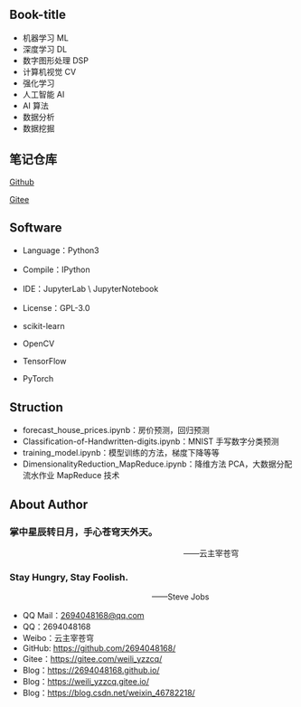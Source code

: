 ## Book-title
- 机器学习 ML
- 深度学习 DL
- 数字图形处理 DSP
- 计算机视觉 CV
- 强化学习 
- 人工智能 AI
- AI 算法 
- 数据分析
- 数据挖掘

## 笔记仓库
[Github](git@github.com:2694048168/MachineLearning.git)


[Gitee](git@gitee.com:weili_yzzcq/MachineLearning.git)

## Software

- Language：Python3
- Compile：IPython
- IDE：JupyterLab \ JupyterNotebook
- License：GPL-3.0

- scikit-learn
- OpenCV
- TensorFlow
- PyTorch

## Struction

- forecast_house_prices.ipynb：房价预测，回归预测
- Classification-of-Handwritten-digits.ipynb：MNIST 手写数字分类预测
- training_model.ipynb：模型训练的方法，梯度下降等等
- DimensionalityReduction_MapReduce.ipynb：降维方法 PCA，大数据分配流水作业 MapReduce 技术


## About Author

### 掌中星辰转日月，手心苍穹天外天。
&emsp;&emsp;&emsp;&emsp;&emsp;&emsp;&emsp;&emsp;&emsp;&emsp;&emsp;&emsp;&emsp;&emsp;&emsp;&emsp;&emsp;&emsp;&emsp;&emsp;&emsp;&emsp;——云主宰苍穹

### Stay Hungry, Stay Foolish.
&emsp;&emsp;&emsp;&emsp;&emsp;&emsp;&emsp;&emsp;&emsp;&emsp;&emsp;&emsp;&emsp;&emsp;&emsp;&emsp;&emsp;&emsp;——Steve Jobs

- QQ Mail：2694048168@qq.com
- QQ：2694048168
- Weibo：云主宰苍穹
- GitHub: https://github.com/2694048168/
- Gitee：https://gitee.com/weili_yzzcq/
- Blog：https://2694048168.github.io/
- Blog：https://weili_yzzcq.gitee.io/ 
- Blog：https://blog.csdn.net/weixin_46782218/